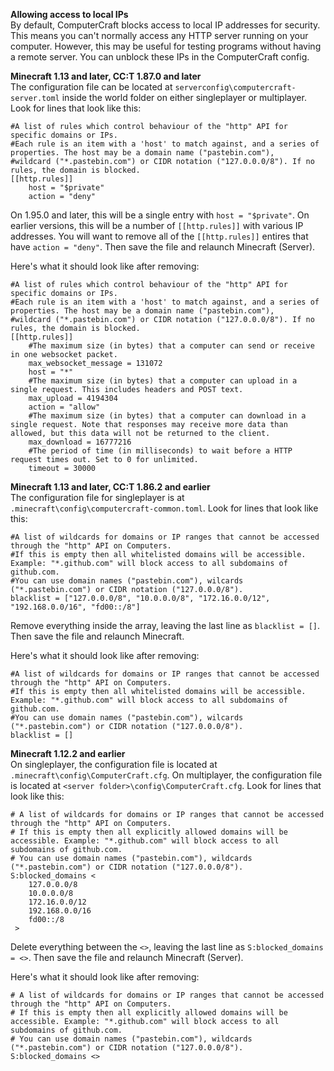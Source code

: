 **Allowing access to local IPs**  
By default, ComputerCraft blocks access to local IP addresses for security. This means you can't normally access any HTTP server running on your computer. However, this may be useful for testing programs without having a remote server. You can unblock these IPs in the ComputerCraft config.

**Minecraft 1.13 and later, CC:T 1.87.0 and later**  
The configuration file can be located at `serverconfig\computercraft-server.toml` inside the world folder on either singleplayer or multiplayer. Look for lines that look like this:
```
#A list of rules which control behaviour of the "http" API for specific domains or IPs.
#Each rule is an item with a 'host' to match against, and a series of properties. The host may be a domain name ("pastebin.com"),
#wildcard ("*.pastebin.com") or CIDR notation ("127.0.0.0/8"). If no rules, the domain is blocked.
[[http.rules]]
    host = "$private"
    action = "deny"
```
On 1.95.0 and later, this will be a single entry with `host = "$private"`. On earlier versions, this will be a number of `[[http.rules]]` with various IP addresses. You will want to remove all of the `[[http.rules]]` entires that have `action = "deny"`. Then save the file and relaunch Minecraft (Server).

Here's what it should look like after removing:
```
#A list of rules which control behaviour of the "http" API for specific domains or IPs.
#Each rule is an item with a 'host' to match against, and a series of properties. The host may be a domain name ("pastebin.com"),
#wildcard ("*.pastebin.com") or CIDR notation ("127.0.0.0/8"). If no rules, the domain is blocked.
[[http.rules]]
    #The maximum size (in bytes) that a computer can send or receive in one websocket packet.
    max_websocket_message = 131072
    host = "*"
    #The maximum size (in bytes) that a computer can upload in a single request. This includes headers and POST text.
    max_upload = 4194304
    action = "allow"
    #The maximum size (in bytes) that a computer can download in a single request. Note that responses may receive more data than allowed, but this data will not be returned to the client.
    max_download = 16777216
    #The period of time (in milliseconds) to wait before a HTTP request times out. Set to 0 for unlimited.
    timeout = 30000
```

**Minecraft 1.13 and later, CC:T 1.86.2 and earlier**  
The configuration file for singleplayer is at `.minecraft\config\computercraft-common.toml`. Look for lines that look like this:
```
#A list of wildcards for domains or IP ranges that cannot be accessed through the "http" API on Computers.
#If this is empty then all whitelisted domains will be accessible. Example: "*.github.com" will block access to all subdomains of github.com.
#You can use domain names ("pastebin.com"), wilcards ("*.pastebin.com") or CIDR notation ("127.0.0.0/8").
blacklist = ["127.0.0.0/8", "10.0.0.0/8", "172.16.0.0/12", "192.168.0.0/16", "fd00::/8"]
```
Remove everything inside the array, leaving the last line as `blacklist = []`. Then save the file and relaunch Minecraft.

Here's what it should look like after removing:
```
#A list of wildcards for domains or IP ranges that cannot be accessed through the "http" API on Computers.
#If this is empty then all whitelisted domains will be accessible. Example: "*.github.com" will block access to all subdomains of github.com.
#You can use domain names ("pastebin.com"), wilcards ("*.pastebin.com") or CIDR notation ("127.0.0.0/8").
blacklist = []
```

**Minecraft 1.12.2 and earlier**  
On singleplayer, the configuration file is located at `.minecraft\config\ComputerCraft.cfg`. On multiplayer, the configuration file is located at `<server folder>\config\ComputerCraft.cfg`. Look for lines that look like this:
```
# A list of wildcards for domains or IP ranges that cannot be accessed through the "http" API on Computers.
# If this is empty then all explicitly allowed domains will be accessible. Example: "*.github.com" will block access to all subdomains of github.com.
# You can use domain names ("pastebin.com"), wildcards ("*.pastebin.com") or CIDR notation ("127.0.0.0/8").
S:blocked_domains <
    127.0.0.0/8
    10.0.0.0/8
    172.16.0.0/12
    192.168.0.0/16
    fd00::/8
 >
```
Delete everything between the `<>`, leaving the last line as `S:blocked_domains = <>`. Then save the file and relaunch Minecraft (Server).

Here's what it should look like after removing:
```
# A list of wildcards for domains or IP ranges that cannot be accessed through the "http" API on Computers.
# If this is empty then all explicitly allowed domains will be accessible. Example: "*.github.com" will block access to all subdomains of github.com.
# You can use domain names ("pastebin.com"), wildcards ("*.pastebin.com") or CIDR notation ("127.0.0.0/8").
S:blocked_domains <>
```

